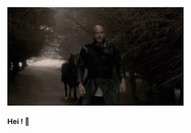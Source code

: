 <img width= "80%" src='https://raw.githubusercontent.com/D1ceWard/d1ceward/master/valhalla%20_gate.gif' alt='valhalla_gate'/>

### Hei ! 👋
